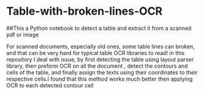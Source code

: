 # Table-with-broken-lines-OCR
##This a Python notebook to detect a table and extract it from a scanned pdf or image

For scanned documents, especially old ones, some table lines can broken, and that can be very hard for typical  table OCR libraries to read!
in this repository I deal with issue, by first detecting the table using layout parser library, then preform OCR on all the document , detect the contours and cells of the table, and finally assign the texts using their coordinates to their respective cells.I found that this method works much better then applying OCR to each detected contour cell
